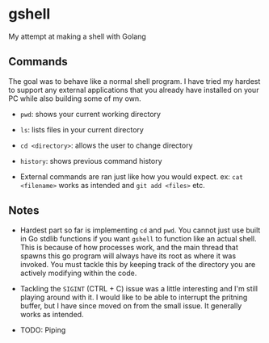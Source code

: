 # gshell
My attempt at making a shell with Golang

## Commands
The goal was to behave like a normal shell program.  I have tried my hardest to support any external applications that you already have installed on your PC while also building some of my own.  

* `pwd`: shows your current working directory
* `ls`: lists files in your current directory
* `cd <directory>`: allows the user to change directory
* `history`: shows previous command history

* External commands are ran just like how you would expect.  ex: `cat <filename>` works as intended and `git add <files>` etc.

## Notes

* Hardest part so far is implementing `cd` and `pwd`.  You cannot just use built in Go stdlib functions if you want `gshell` to function like an actual shell.  This is because of how processes work, and the main thread that spawns this go program will always have its root as where it was invoked.  You must tackle this by keeping track of the directory you are actively modifying within the code.

* Tackling the `SIGINT` (CTRL + C) issue was a little interesting and I'm still playing around with it.  I would like to be able to interrupt the pritning buffer, but I have since moved on from the small issue.  It generally works as intended.

* TODO: Piping